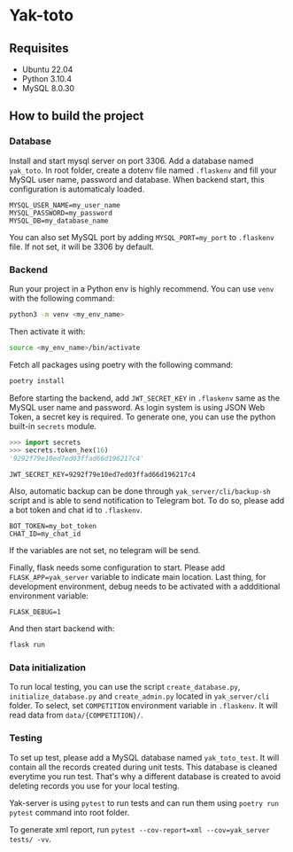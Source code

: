 # Yak-toto

## Requisites

- Ubuntu 22.04
- Python 3.10.4
- MySQL 8.0.30

## How to build the project

### Database

Install and start mysql server on port 3306. Add a database named `yak_toto`. In root folder, create a dotenv file named `.flaskenv` and fill your MySQL user name, password and database. When backend start, this configuration is automaticaly loaded.

```text
MYSQL_USER_NAME=my_user_name
MYSQL_PASSWORD=my_password
MYSQL_DB=my_database_name
```

You can also set MySQL port by adding `MYSQL_PORT=my_port` to `.flaskenv` file. If not set, it will be 3306 by default.

### Backend

Run your project in a Python env is highly recommend. You can use `venv` with the following command:

```bash
python3 -m venv <my_env_name>
```

Then activate it with:

```bash
source <my_env_name>/bin/activate
```

Fetch all packages using poetry with the following command:

```bash
poetry install
```

Before starting the backend, add `JWT_SECRET_KEY` in `.flaskenv` same as the MySQL user name and password. As
login system is using JSON Web Token, a secret key is required. To generate one, you can use the python built-in `secrets` module.

```py
>>> import secrets
>>> secrets.token_hex(16)
'9292f79e10ed7ed03ffad66d196217c4'
```

```text
JWT_SECRET_KEY=9292f79e10ed7ed03ffad66d196217c4
```

Also, automatic backup can be done through `yak_server/cli/backup-sh` script and is able to send notification to Telegram bot. To do so, please add a bot token and chat id to `.flaskenv`.

```text
BOT_TOKEN=my_bot_token
CHAT_ID=my_chat_id
```

If the variables are not set, no telegram will be send.

Finally, flask needs some configuration to start. Please add `FLASK_APP=yak_server` variable to indicate main location. Last thing, for development environment, debug needs to be activated with a addditional environment variable:

```text
FLASK_DEBUG=1
```

And then start backend with:

```bash
flask run
```

### Data initialization

To run local testing, you can use the script `create_database.py`, `initialize_database.py` and `create_admin.py` located in `yak_server/cli` folder. To select, set `COMPETITION` environment variable in `.flaskenv`. It will read data from `data/{COMPETITION}/`.

### Testing

To set up test, please add a MySQL database named `yak_toto_test`. It will contain all the records created during unit tests. This database is cleaned everytime you run test. That's why a different database is created to avoid deleting records you use for your local testing.

Yak-server is using `pytest` to run tests and can run them using `poetry run pytest` command into root folder.

To generate xml report, run `pytest --cov-report=xml --cov=yak_server tests/ -vv`.
